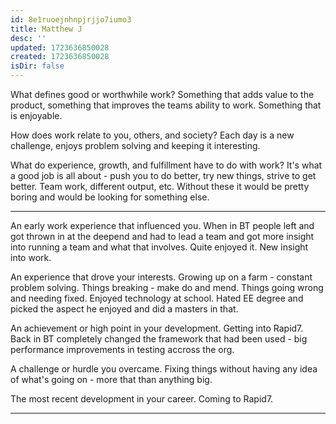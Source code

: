 ```yaml
---
id: 8e1ruoejnhnpjrjjo7iumo3
title: Matthew J
desc: ''
updated: 1723636850028
created: 1723636850028
isDir: false
---
```

What defines good or worthwhile work?
Something that adds value to the product, something that improves the teams ability to work. Something that is enjoyable.

How does work relate to you, others, and society?
Each day is a new challenge, enjoys problem solving and keeping it interesting. 

What do experience, growth, and fulfillment have to do with work?
It's what a good job is all about - push you to do better, try new things, strive to get better. Team work, different output, etc. Without these it would be pretty boring and would be looking for something else.

----------

An early work experience that influenced you.
When in BT people left and got thrown in at the deepend and had to lead a team and got more insight into running a team and what that involves. Quite enjoyed it. New insight into work.

An experience that drove your interests.
Growing up on a farm - constant problem solving. Things breaking - make do and mend. Things going wrong and needing fixed. Enjoyed technology at school. Hated EE degree and picked the aspect he enjoyed and did a masters in that.

An achievement or high point in your development.
Getting into Rapid7. Back in BT completely changed the framework that had been used - big performance improvements in testing accross the org.

A challenge or hurdle you overcame.
Fixing things without having any idea of what's going on - more that than anything big.

The most recent development in your career.
Coming to Rapid7.

------